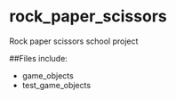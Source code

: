 # rock_paper_scissors
Rock paper scissors school project

##Files include:
- game_objects
- test_game_objects
